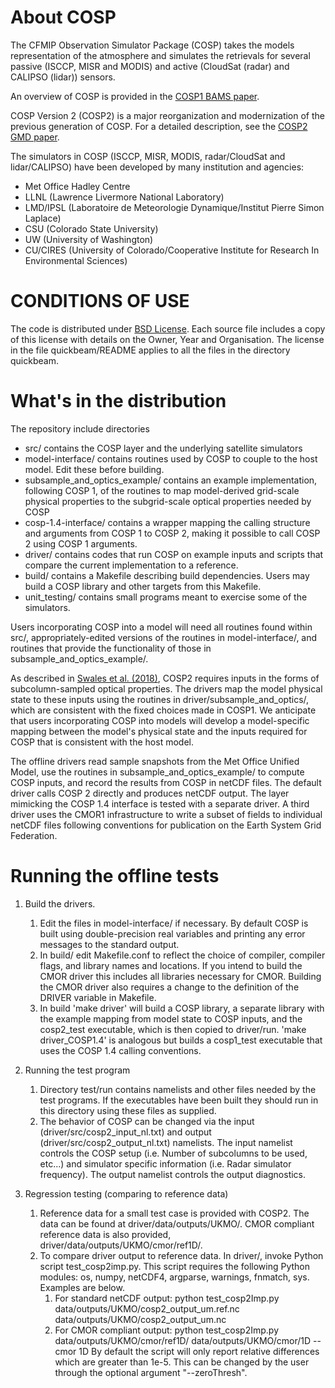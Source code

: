 # About COSP

The CFMIP Observation Simulator Package (COSP) takes the models representation of the
atmosphere and simulates the retrievals for several passive (ISCCP, MISR and MODIS)
and active (CloudSat (radar) and CALIPSO (lidar)) sensors.

An overview of COSP is provided in the [COSP1 BAMS paper](https://doi.org/10.1175/2011BAMS2856.1).

COSP Version 2 (COSP2) is a major reorganization and modernization of the previous generation of COSP. For a detailed description, see the [COSP2 GMD paper](https://doi.org/10.5194/gmd-2017-148).

The simulators in COSP (ISCCP, MISR, MODIS, radar/CloudSat and lidar/CALIPSO) have been developed by many institution and agencies:
- Met Office Hadley Centre
- LLNL (Lawrence Livermore National Laboratory)
- LMD/IPSL (Laboratoire de Meteorologie Dynamique/Institut Pierre Simon Laplace)
- CSU (Colorado State University)
- UW (University of Washington)
- CU/CIRES (University of Colorado/Cooperative Institute for Research In Environmental Sciences)

# CONDITIONS OF USE

The code is distributed under [BSD License](http://www.opensource.org/licenses/bsd-license.php). Each source file includes a copy of this license with details on the Owner, Year and Organisation. The license in the file quickbeam/README applies to all the files in the directory quickbeam.

# What's in the distribution

The repository include directories
- src/ contains the COSP layer and the underlying satellite simulators
- model-interface/ contains routines used by COSP to couple to the host model. Edit these before building.
- subsample_and_optics_example/ contains an example implementation, following COSP 1, of the routines to map model-derived grid-scale physical properties to the subgrid-scale optical properties needed by COSP
- cosp-1.4-interface/ contains a wrapper mapping the calling structure and arguments from COSP 1 to COSP 2, making it possible to call COSP 2 using COSP 1 arguments.
- driver/ contains codes that run COSP on example inputs and scripts that compare the current implementation to a reference.
- build/ contains a Makefile describing build dependencies. Users may build a COSP library and other targets from this Makefile.
- unit_testing/ contains small programs meant to exercise some of the simulators.

Users incorporating COSP into a model will need all routines found within src/, appropriately-edited versions of the routines in model-interface/, and routines that provide the functionality of those in subsample_and_optics_example/.

As described in [Swales et al. (2018)](https://doi.org/10.5194/gmd-11-77-2018), COSP2 requires inputs in the forms of subcolumn-sampled optical properties. The drivers map the model physical state to these inputs using the routines in driver/subsample_and_optics/, which are consistent with the fixed choices made in COSP1. We anticipate that users incorporating COSP into models will develop a model-specific mapping between the model's physical state and the inputs required for COSP that is consistent with the host model.

The offline drivers read sample snapshots from the Met Office Unified Model, use the routines in subsample_and_optics_example/ to compute COSP inputs, and record the results from COSP in netCDF files. The default driver calls COSP 2 directly and produces netCDF output. The layer mimicking the COSP 1.4 interface is tested with a separate driver. A third driver uses the CMOR1 infrastructure to write a subset of fields to individual netCDF files following conventions for publication on the Earth System Grid Federation.

# Running the offline tests

 1. Build the drivers.
    1. Edit the files in model-interface/ if necessary. By default COSP is built using double-precision real variables and printing any error messages to the standard output.
    1. In build/ edit Makefile.conf to reflect the choice of compiler, compiler flags, and library names and locations. If you intend to build the CMOR driver this includes all libraries necessary for CMOR. Building the CMOR driver also requires a change to the definition of the DRIVER variable in Makefile.
    1. In build 'make driver' will build a COSP library, a separate library with the example mapping from model state to COSP inputs, and the cosp2_test executable, which is then copied to driver/run. 'make driver_COSP1.4' is analogous but builds a cosp1_test executable that uses the COSP 1.4 calling conventions.

1. Running the test program
    1. Directory test/run contains namelists and other files needed by the test programs. If the executables have been built they should run in this directory using these files as supplied.
    1. The behavior of COSP can be changed via the input (driver/src/cosp2_input_nl.txt) and output (driver/src/cosp2_output_nl.txt) namelists. The input namelist controls the COSP setup (i.e. Number of subcolumns to be used, etc...) and
    simulator specific information (i.e. Radar simulator frequency). The output namelist controls the output diagnostics.

1. Regression testing (comparing to reference data)
    1. Reference data for a small test case is provided with COSP2. The data can be found at driver/data/outputs/UKMO/. CMOR compliant reference data is also provided, driver/data/outputs/UKMO/cmor/ref1D/.
    1. To compare driver output to reference data. In driver/, invoke Python script test_cosp2imp.py. This script requires the following Python modules: os, numpy, netCDF4, argparse, warnings, fnmatch, sys. Examples are below.
       1. For standard netCDF output:
       python test_cosp2Imp.py data/outputs/UKMO/cosp2_output_um.ref.nc data/outputs/UKMO/cosp2_output_um.nc
       1. For CMOR compliant output:
       python test_cosp2Imp.py data/outputs/UKMO/cmor/ref1D/ data/outputs/UKMO/cmor/1D --cmor 1D
    By default the script will only report relative differences which are greater than 1e-5. This can be changed by the user through the optional argument "--zeroThresh".
